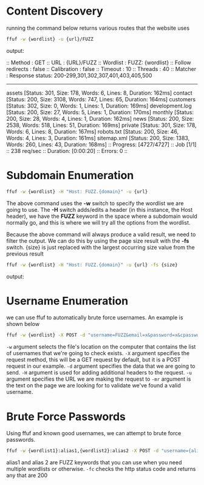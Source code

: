 # Content Discovery

running the command below returns various routes that the website uses

``` bash
ffuf -w {wordlist} -u {url}/FUZZ
```

output:

 :: Method           : GET
 :: URL              : {URL}/FUZZ
 :: Wordlist         : FUZZ: {wordlist}
 :: Follow redirects : false
 :: Calibration      : false
 :: Timeout          : 10
 :: Threads          : 40
 :: Matcher          : Response status: 200-299,301,302,307,401,403,405,500
________________________________________________

assets                  [Status: 301, Size: 178, Words: 6, Lines: 8, Duration: 162ms]
contact                 [Status: 200, Size: 3108, Words: 747, Lines: 65, Duration: 164ms]
customers               [Status: 302, Size: 0, Words: 1, Lines: 1, Duration: 169ms]
development.log         [Status: 200, Size: 27, Words: 5, Lines: 1, Duration: 170ms]
monthly                 [Status: 200, Size: 28, Words: 4, Lines: 1, Duration: 162ms]
news                    [Status: 200, Size: 2538, Words: 518, Lines: 51, Duration: 169ms]
private                 [Status: 301, Size: 178, Words: 6, Lines: 8, Duration: 167ms]
robots.txt              [Status: 200, Size: 46, Words: 4, Lines: 3, Duration: 161ms]
sitemap.xml             [Status: 200, Size: 1383, Words: 260, Lines: 43, Duration: 168ms]
:: Progress: [4727/4727] :: Job [1/1] :: 238 req/sec :: Duration: [0:00:20] :: Errors: 0 ::

# Subdomain Enumeration


```bash
ffuf -w {wordlist} -H "Host: FUZZ.{domain}" -u {url}
```

The above command uses the **-w** switch to specify the wordlist we are going to use. The **-H** switch adds/edits a header (in this instance, the Host header), we have the **FUZZ** keyword in the space where a subdomain would normally go, and this is where we will try all the options from the wordlist.  

Because the above command will always produce a valid result, we need to filter the output. We can do this by using the page size result with the **-fs** switch. {size} is just replaced with the largest occurring size value from the previous result


```bash
ffuf -w {wordlist} -H "Host: FUZZ.{domain}" -u {url} -fs {size}
```

output:

# Username Enumeration

we can use ffuf to automatically brute force usernames. An example is shown below

```bash
ffuf -w {wordlist} -X POST -d "username=FUZZ&email=x&password=x&cpassword=x" -H "Content-Type: application/x-www-form-urlencoded" -u {url} -mr "username already exists"
```

`-w` argument selects the file's location on the computer that contains the list of usernames that we're going to check exists. 
`-X` argument specifies the request method, this will be a GET request by default, but it is a POST request in our example. 
`-d` argument specifies the data that we are going to send. 
`-H` argument is used for adding additional headers to the request. 
`-u` argument specifies the URL we are making the request to
`-mr` argument is the text on the page we are looking for to validate we've found a valid username.

# Brute Force Passwords

Using ffuf and known good usernames, we can attempt to brute force passwords.

```bash
ffuf -w {wordlist1}:alias1,{wordlist2}:alias2 -X POST -d "username={alias1}&password={alias2}" -H "Content-Type: application/x-www-form-urlencoded" -u {url} -fc 200
```

alias1 and alias 2 are FUZZ keywords that you can use when you need multiple wordlists or otherwise.
`-fc` checks the http status code and returns any that are 200


